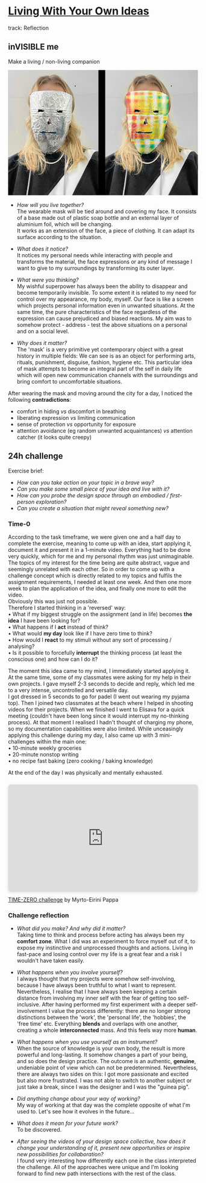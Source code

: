 # [Living With Your Own Ideas](https://fablabbcn.github.io/mdef-docs/academic_year_2022_23/term_1_2022_23/living_with_your_own_ideas_2022_23/)  
track: Reflection    


## inVISIBLE me  
Make a living / non-living companion  

![](companion.jpg)   


- *How will you live together?*  
The wearable mask will be tied around and covering my face. It consists of a base made out of plastic soap bottle and an external layer of aluminium foil, which will be changing.   
It works as an extension of the face, a piece of clothing. It can adapt its surface according to the situation.  

- *What does it notice?*  
It notices my personal needs while interacting with people and transforms the material, the face expressions or any kind of message I want to give to my surroundings by transforming its outer layer.  

- *What were you thinking?*   
My wishful superpower has always been the ability to disappear and become temporarily invisible. To some extent it is related to my need for control over my appearance, my body, myself. Our face is like a screen which projects personal information even in unwanted situations. At the same time, the pure characteristics of the face regardless of the expression can cause prejudiced and biased reactions. My aim was to somehow protect - address - test the above situations on a personal and on a social level.  

- *Why does it matter?*  
The 'mask' is a very primitive yet contemporary object with a great history in multiple fields: We can see is as an object for performing arts, rituals, punishment, disguise, fashion, hygiene etc. This particular idea of mask attempts to become an integral part of the self in daily life which will open new communication channels with the surroundings and bring comfort to uncomfortable situations.    

After wearing the mask and moving around the city for a day, I noticed the following **contradictions**:  
- comfort in hiding *vs* discomfort in breathing  
- liberating expression *vs* limiting communication  
- sense of protection *vs* opportunity for exposure    
- attention avoidance (eg random unwanted acquaintances) *vs* attention catcher (it looks quite creepy)  

## 24h challenge  
Exercise brief:  
- *How can you take action on your topic in a brave way?*  
- *Can you make some small piece of your idea and live with it?*  
- *How can you probe the design space through an embodied / first-person exploration?*  
- *Can you create a situation that might reveal something new?*  

### Time-0
According to the task timeframe, we were given one and a half day to complete the exercise, meaning to come up with an idea, start applying it, document it and present it in a 1-minute video. Everything had to be done very quickly, which for me and my personal rhythm was just unimaginable. The topics of my interest for the time being are quite abstract, vague and seemingly unrelated with each other. So in order to come up with a challenge concept which is directly related to my topics and fulfils the assignment requirements, I needed at least one week. And then one more week to plan the application of the idea, and finally one more to edit the video.   
Obviously this was just not possible.  
Therefore I started thinking in a 'reversed' way:  
• What if my biggest struggle on the assignment (and in life) becomes **the idea** I have been looking for?   
• What happens if I **act** instead of think?   
• What would **my day** look like if I have zero time to think?   
• How would I **react** to my stimuli without any sort of processing / analysing?  
• Is it possible to forcefully **interrupt** the thinking process (at least the conscious one) and how can I do it?    

The moment this idea came to my mind, I immediately started applying it.  
At the same time, some of my classmates were asking for my help in their own projects. I gave myself 2-3 seconds to decide and reply, which led me to a very intense, uncontrolled and versatile day.  
I got dressed in 5 seconds to go for padel (I went out wearing my pyjama top). Then I joined two classmates at the beach where I helped in shooting videos for their projects. When we finished I went to Elisava for a quick meeting (couldn't have been long since it would interrupt my no-thinking process). At that moment I realised I hadn't thought of charging my phone, so my documentation capabilities were also limited. While unceasingly applying this challenge during my day, I also came up with 3 mini-challenges within the main one:  
• 10-minute weekly groceries  
• 20-minute nonstop writing  
• no recipe fast baking (zero cooking / baking knowledge)   

At the end of the day I was physically and mentally exhausted.  
<div style="position: relative; width: 100%; height: 0; padding-top: 56.2500%;
 padding-bottom: 0; box-shadow: 0 2px 8px 0 rgba(63,69,81,0.16); margin-top: 1.6em; margin-bottom: 0.9em; overflow: hidden;
 border-radius: 8px; will-change: transform;">
  <iframe loading="lazy" style="position: absolute; width: 100%; height: 100%; top: 0; left: 0; border: none; padding: 0;margin: 0;"
    src="https:&#x2F;&#x2F;www.canva.com&#x2F;design&#x2F;DAFRM6IaMuE&#x2F;watch?embed" allowfullscreen="allowfullscreen" allow="fullscreen">
  </iframe>
</div>
<a href="https:&#x2F;&#x2F;www.canva.com&#x2F;design&#x2F;DAFRM6IaMuE&#x2F;watch?utm_content=DAFRM6IaMuE&amp;utm_campaign=designshare&amp;utm_medium=embeds&amp;utm_source=link" target="_blank" rel="noopener">TIME-ZERO challenge</a> by Myrto-Eirini Pappa  


### Challenge reflection  

- *What did you make? And why did it matter?*  
Taking time to think and process before acting has always been my **comfort zone**. What I did was an experiment to force myself out of it, to expose my instinctive and unprocessed thoughts and actions. Living in fast-pace and losing control over my life is a great fear and a risk I wouldn't have taken easily.  

- *What happens when you involve yourself?*  
I always thought that my projects were somehow self-involving, because I have always been truthful to what I want to represent. Nevertheless, I realise that I have always been keeping a certain distance from involving my inner self with the fear of getting too self-inclusive. After having performed my first experiment with a deeper self-involvement I value the process differently: there are no longer strong distinctions between the 'work', the 'personal life', the 'hobbies', the 'free time' etc. Everything **blends** and overlaps with one another, creating a whole **interconnected** mass. And this feels way more **human**.     

- *What happens when you use yourself as an instrument?*  
 When the source of knowledge is your own body, the result is more powerful and long-lasting. It somehow changes a part of your being, and so does the design practice. The outcome is an authentic, **genuine**, undeniable point of view which can not be predetermined. Nevertheless, there are always two sides on this: I got more passionate and excited but also more frustrated. I was not able to switch to another subject or just take a break, since I was the designer and I was the "guinea pig".  

- *Did anything change about your way of working?*  
My way of working at that day was the complete opposite of what I'm used to. Let's see how it evolves in the future...  
- *What does it mean for your future work?*  
To be discovered.  
- *After seeing the videos of your design space collective, how does it change your understanding of it, present new opportunities or inspire new possibilities for collaboration?*  
I found very interesting how differently each one in the class interpreted the challenge. All of the approaches were unique and I'm looking forward to find new path intersections with the rest of the class.    

